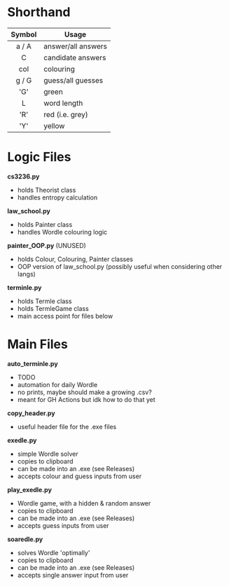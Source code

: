 # Shorthand
Symbol | Usage
:---: | ---
a / A | answer/all answers
C | candidate answers
col | colouring
g / G | guess/all guesses
'G' | green
L | word length
'R' | red (i.e. grey)
'Y' | yellow


# Logic Files

**cs3236.py**
- holds Theorist class
- handles entropy calculation

**law_school.py**
- holds Painter class
- handles Wordle colouring logic

**painter_OOP.py** (UNUSED)
- holds Colour, Colouring, Painter classes
- OOP version of law_school.py (possibly useful when considering other langs)

**terminle.py**
- holds Termle class
- holds TermleGame class
- main access point for files below


# Main Files
**auto_terminle.py**
- TODO
- automation for daily Wordle
- no prints, maybe should make a growing .csv?
- meant for GH Actions but idk how to do that yet

**copy_header.py**
- useful header file for the .exe files

**exedle.py**
- simple Wordle solver
- copies to clipboard
- can be made into an .exe (see Releases)
- accepts colour and guess inputs from user

**play_exedle.py**
- Wordle game, with a hidden & random answer
- copies to clipboard
- can be made into an .exe (see Releases)
- accepts guess inputs from user

**soaredle.py**
- solves Wordle 'optimally'
- copies to clipboard
- can be made into an .exe (see Releases)
- accepts single answer input from user

